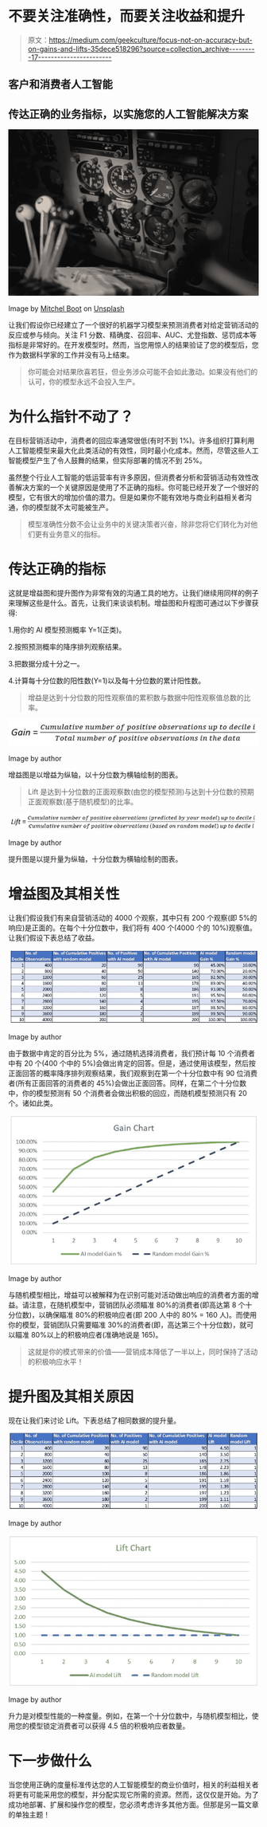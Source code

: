 # 不要关注准确性，而要关注收益和提升

> 原文：<https://medium.com/geekculture/focus-not-on-accuracy-but-on-gains-and-lifts-35dece518296?source=collection_archive---------17----------------------->

## 客户和消费者人工智能

## 传达正确的业务指标，以实施您的人工智能解决方案

![](img/ec5064438c74f6b32257bdb8e38fad22.png)

Image by [Mitchel Boot](https://unsplash.com/@valeon) on [Unsplash](https://unsplash.com/)

让我们假设你已经建立了一个很好的机器学习模型来预测消费者对给定营销活动的反应或参与倾向。关注 F1 分数、精确度、召回率、AUC、尤登指数、惩罚成本等指标是非常好的。在开发模型时。然而，当您用惊人的结果验证了您的模型后，您作为数据科学家的工作并没有马上结束。

> 你可能会对结果欣喜若狂，但业务涉众可能不会如此激动。如果没有他们的认可，你的模型永远不会投入生产。

# 为什么指针不动了？

在目标营销活动中，消费者的回应率通常很低(有时不到 1%)。许多组织打算利用人工智能模型来最大化此类活动的有效性，同时最小化成本。然而，尽管这些人工智能模型产生了令人鼓舞的结果，但实际部署的情况不到 25%。

虽然整个行业人工智能的低运营率有许多原因，但消费者分析和营销活动有效性改善解决方案的一个关键原因是使用了不正确的指标。你可能已经开发了一个很好的模型，它有很大的增加价值的潜力。但是如果你不能有效地与商业利益相关者沟通，你的模型就不太可能被生产。

> 模型准确性分数不会让业务中的关键决策者兴奋，除非您将它们转化为对他们更有业务意义的指标。

# 传达正确的指标

这就是增益图和提升图作为非常有效的沟通工具的地方。让我们继续用同样的例子来理解这些是什么。首先，让我们来谈谈机制。增益图和升程图可通过以下步骤获得:

1.用你的 AI 模型预测概率 Y=1(正类)。

2.按照预测概率的降序排列观察结果。

3.把数据分成十分之一。

4.计算每十分位数的阳性数(Y=1)以及每十分位数的累计阳性数。

> 增益是达到十分位数的阳性观察值的累积数与数据中阳性观察值总数的比率。

![](img/972cb9455337dddf8cf0c79ed9fe9dbb.png)

Image by author

增益图是以增益为纵轴，以十分位数为横轴绘制的图表。

> Lift 是达到十分位数的正面观察数(由您的模型预测)与达到十分位数的预期正面观察数(基于随机模型)的比率。

![](img/fc2e2eeef291fe5cce082cdf2942f7f3.png)

Image by author

提升图是以提升量为纵轴，十分位数为横轴绘制的图表。

# 增益图及其相关性

让我们假设我们有来自营销活动的 4000 个观察，其中只有 200 个观察(即 5%的响应)是正面的。在每个十分位数中，我们将有 400 个(4000 个的 10%)观察值。让我们假设下表总结了收益。

![](img/c19c465fa523d33b9ca48f2a0a2a0dd5.png)

Image by author

由于数据中肯定的百分比为 5%，通过随机选择消费者，我们预计每 10 个消费者中有 20 个(400 个中的 5%)会做出肯定的回答。但是，通过使用该模型，然后按正面回答的概率降序排列观察结果，我们观察到在第一个十分位数中有 90 位消费者(所有正面回答的消费者的 45%)会做出正面回答。同样，在第二个十分位数中，你的模型预测有 50 个消费者会做出积极的回应，而随机模型预测只有 20 个。诸如此类。

![](img/13bedc0abeedefe1ddcf4f3864a0fd26.png)

Image by author

与随机模型相比，增益可以被解释为在识别可能对活动做出响应的消费者方面的增益。请注意，在随机模型中，营销团队必须瞄准 80%的消费者(即高达第 8 个十分位数)，以确保瞄准 80%的积极响应者(即 200 人中的 80% = 160 人)。而使用你的模型，营销团队只需要瞄准 30%的消费者(即，高达第三个十分位数)，就可以瞄准 80%以上的积极响应者(准确地说是 165)。

> 这就是你的模式带来的价值——营销成本降低了一半以上，同时保持了活动的积极响应水平！

# 提升图及其相关原因

现在让我们来讨论 Lift。下表总结了相同数据的提升量。

![](img/9f8a34cf45e700ad5470fa0c23b20326.png)

Image by author

![](img/c5c1e2ce898d6118f3518bc0779776e7.png)

Image by author

升力是对模型性能的一种度量。例如，在第一个十分位数中，与随机模型相比，使用您的模型锁定消费者可以获得 4.5 倍的积极响应者数量。

# 下一步做什么

当您使用正确的度量标准传达您的人工智能模型的商业价值时，相关的利益相关者将更有可能采用您的模型，并分配实现它所需的资源。然而，这仅仅是开始。为了成功地部署、扩展和操作您的模型，您必须考虑许多其他方面。但那是另一篇文章的单独主题！